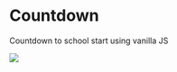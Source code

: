 # Countdown

Countdown to school start using vanilla JS



<img src="https://media.giphy.com/media/ukMiDlCmdv2og/giphy.gif">
